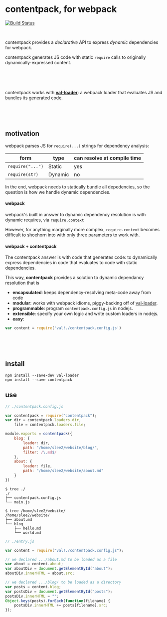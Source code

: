 contentpack, for webpack
========================

[![Build Status](https://travis-ci.org/freshdried/contentpack.svg)](https://travis-ci.org/freshdried/contentpack)

<br>

contentpack provides a *declarative* API to express *dynamic* dependencies for webpack.

contentpack generates JS code with static `require` calls to originally dynamically-expressed content.

<br><br><br>

contentpack works with [**val-loader**](https://github.com/webpack/val-loader): a webpack loader that evaluates JS and bundles its generated code.

<br><br><br>
## motivation

webpack parses JS for `require(...)` strings for dependency analysis:

form             | type     | can resolve at compile time
---------------- | -------- | ------
`require("...")` | Static   | yes
`require(str)`   | Dynamic  | no

In the end, webpack needs to statically bundle all depedencies, so the question is how we handle dynamic dependencies.

#### webpack
webpack's built in answer to dynamic dependency resolution is with dynamic requires, via [`require.context`](http://webpack.github.io/docs/context.html#context-module-api)

However, for anything marginally more complex, `require.context` becomes difficult to shoehorn into with only three parameters to work with.

#### webpack + contentpack

The contentpack answer is with code that generates code: to dynamically express dependencies in code that evaluates to code with static dependencies.

This way, **contentpack** provides a solution to dynamic dependancy resolution that is
- **encapsulated**: keeps dependency-resolving meta-code away from code
- **modular**: works with webpack idioms, piggy-backing off of [val-loader](https://github.com/webpack/val-loader).
- **programmable**: program `contentpack.config.js` in nodejs.
- **extensible**: specify your own logic and write custom loaders in nodejs.
- **easy**: 
```js
var content = require('val!./contentpack.config.js')
```
<br><br><br>
## install
```
npm install --save-dev val-loader
npm install --save contentpack
```

## use

```js
// ./contentpack.config.js

var contentpack = require("contentpack");
var dir = contentpack.loaders.dir,
    file = contentpack.loaders.file;

module.exports = contentpack({
    blog: {
        loader: dir,
        path: "/home/slee2/website/blog/",
        filter: /\.md$/
    },
    about: {
        loader: file,
        path: "/home/slee2/website/about.md"
    }
})
```

```
$ tree ./
./
├── contentpack.config.js
└── main.js

$ tree /home/slee2/website/
/home/slee2/website/
├── about.md
└── blog
    ├── hello.md
    └── world.md
```

```js
// ./entry.js

var content = require("val!./contentpack.config.js");

// we declared .../about.md to be loaded as a file
var about = content.about;
var aboutDiv = document.getElementById("about");
aboutDiv.innerHTML = about.src;

// we declared .../blog/ to be loaded as a directory
var posts = content.blog;
var postsDiv = document.getElementById("posts");
postsDiv.innerHTML = "";
Object.keys(posts).forEach(function(filename) {
    postsDiv.innerHTML += posts[filename].src;
});
```
